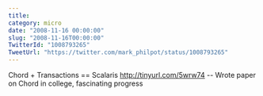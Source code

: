 ```yaml
---
title: 
category: micro
date: "2008-11-16 00:00:00"
slug: "2008-11-16T00:00:00"
TwitterId: "1008793265"
TweetUrl: "https://twitter.com/mark_philpot/status/1008793265"
---
```


Chord + Transactions == Scalaris http://tinyurl.com/5wrw74 -- Wrote paper on
Chord in college, fascinating progress

